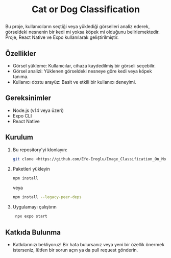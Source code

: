 #  <p align="center">Cat or Dog Classification </p>

Bu proje, kullanıcıların seçtiği veya yüklediği görselleri analiz ederek, görseldeki nesnenin bir kedi mi yoksa köpek mi olduğunu belirlemektedir. Proje, React Native ve Expo kullanılarak geliştirilmiştir.

## Özellikler

- Görsel yükleme: Kullanıcılar, cihaza kaydedilmiş bir görseli seçebilir.
- Görsel analizi: Yüklenen görseldeki nesneye göre kedi veya köpek tanıma.
- Kullanıcı dostu arayüz: Basit ve etkili bir kullanıcı deneyimi.

## Gereksinimler

- Node.js (v14 veya üzeri)
- Expo CLI
- React Native

## Kurulum

1. Bu repository'yi klonlayın:

   ```bash
   git clone <https://github.com/Efe-Eroglu/Image_Classification_On_Mobile_Devices.git>
   ```

2. Paketleri yükleyin

    ```bash
    npm install
    ```
    veya
    ```bash
    npm install --legacy-peer-deps
    ```

3. Uygulamayı çalıştırın
   
   ```bash
    npx expo start
   ```

## Katkıda Bulunma
- Katkılarınızı bekliyoruz! Bir hata bulursanız veya yeni bir özellik önermek isterseniz, lütfen bir sorun açın ya da pull request gönderin.
